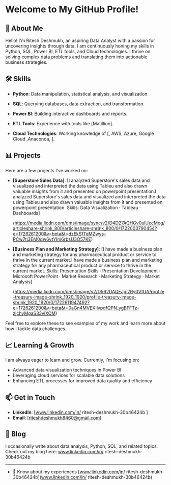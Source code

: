 # Welcome to My GitHub Profile!

## 👋 About Me

Hello! I'm Ritesh Deshmukh, an aspiring Data Analyst with a passion for uncovering insights through data. I am continuously honing my skills in Python, SQL, Power BI, ETL tools, and Cloud technologies. I thrive on solving complex data problems and translating them into actionable business strategies.


## 🛠️ Skills

- **Python**: Data manipulation, statistical analysis, and visualization.

  
- **SQL**: Querying databases, data extraction, and transformation.

  
- **Power BI**: Building interactive dashboards and reports.
  
  
- **ETL Tools**: Experience with tools like [Matillion].


 - **Cloud Technologies**: Working knowledge of [, AWS, Azure, Google Cloud ,Anaconda, ].
   


## 📊 Projects

Here are a few projects I've worked on:

- **[Superstore Sales Data]**: [I analyzed Superstore's sales data and visualized and interpreted the data using Tableu and also drawn valuable insights from it and presented on powerpoint presentation.I analyzed Superstore's sales data and visualized and interpreted the data using Tableu and also drawn valuable insights from it and presented on powerpoint presentation.
Skills: Data Visualization · Tableau · Dashboards]

  (https://media.licdn.com/dms/image/sync/v2/D4D27AQHGv0ulUecMog/articleshare-shrink_800/articleshare-shrink_800/0/1722003790454?e=1726261200&v=beta&t=dzEkSfTqMZwys-PCw7ti3EM0dw6vtYIm6rbsU3O57KE) <!-- Replace with an image/screenshot of the project -->

- **[Business Plan and Marketing Strategy]**: [I have made a business plan and marketing strategy for any pharmaceutical product or service to thrive in the current market.I have made a business plan and marketing strategy for any pharmaceutical product or service to thrive in the current market.
Skills: Presentation Skills · Presentation Development · Microsoft PowerPoint · Market Research · Marketing Strategy · Market Analysis]

  (https://media.licdn.com/dms/image/v2/D562DAQEJgi2Ry0VfUA/profile-treasury-image-shrink_1920_1920/profile-treasury-image-shrink_1920_1920/0/1722611947492?e=1726261200&v=beta&t=0aGn4MVEXIlvpqfQPN_ygBFFTz-zjchyMgaS33vlXCM) <!-- Replace with an image/screenshot of the project -->



Feel free to explore these to see examples of my work and learn more about how I tackle data challenges.

## 📈 Learning & Growth

I am always eager to learn and grow. Currently, I'm focusing on:

- Advanced data visualization techniques in Power BI
- Leveraging cloud services for scalable data solutions
- Enhancing ETL processes for improved data quality and efficiency

## 📫 Get in Touch

- **LinkedIn**: [www.linkedin.com/in/
ritesh-deshmukh-30b46424b
]
- **Email**: [riteshdeshmukh8460@gmail.com]
  

## 📝 Blog

I occasionally write about data analysis, Python, SQL, and related topics. Check out my blog here: www.linkedin.com/in/
ritesh-deshmukh-30b46424b


---


- 📄 Know about my experiences [www.linkedin.com/in/ ritesh-deshmukh-30b46424b](www.linkedin.com/in/ ritesh-deshmukh-30b46424b)



